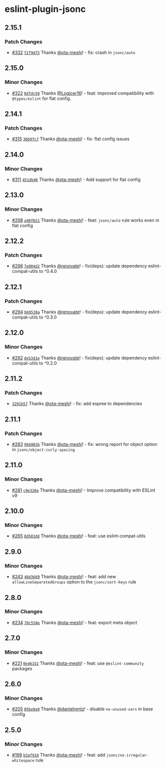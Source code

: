 # eslint-plugin-jsonc

## 2.15.1

### Patch Changes

- [#332](https://github.com/ota-meshi/eslint-plugin-jsonc/pull/332) [`f2f9d75`](https://github.com/ota-meshi/eslint-plugin-jsonc/commit/f2f9d7553e5eba296cf3e154fbce6fe89a6a93a0) Thanks [@ota-meshi](https://github.com/ota-meshi)! - fix: crash in `jsonc/auto`

## 2.15.0

### Minor Changes

- [#322](https://github.com/ota-meshi/eslint-plugin-jsonc/pull/322) [`0dfdc50`](https://github.com/ota-meshi/eslint-plugin-jsonc/commit/0dfdc501d2a8e20619956eca113d2c4cee2b2773) Thanks [@Logicer16](https://github.com/Logicer16)! - feat: improved compatibility with `@types/eslint` for flat config.

## 2.14.1

### Patch Changes

- [#315](https://github.com/ota-meshi/eslint-plugin-jsonc/pull/315) [`36b9fc7`](https://github.com/ota-meshi/eslint-plugin-jsonc/commit/36b9fc7aaa934883dc37c059ef02f1e9ba24ddb5) Thanks [@ota-meshi](https://github.com/ota-meshi)! - fix: flat config issues

## 2.14.0

### Minor Changes

- [#311](https://github.com/ota-meshi/eslint-plugin-jsonc/pull/311) [`451db46`](https://github.com/ota-meshi/eslint-plugin-jsonc/commit/451db4646b5a714c8ded68b1c03286eb7f60b16a) Thanks [@ota-meshi](https://github.com/ota-meshi)! - Add support for flat config

## 2.13.0

### Minor Changes

- [#298](https://github.com/ota-meshi/eslint-plugin-jsonc/pull/298) [`a40f021`](https://github.com/ota-meshi/eslint-plugin-jsonc/commit/a40f02114d455d0d7f3677b1d2e6a6522a8e72f4) Thanks [@ota-meshi](https://github.com/ota-meshi)! - feat: `jsonc/auto` rule works even in flat config

## 2.12.2

### Patch Changes

- [#296](https://github.com/ota-meshi/eslint-plugin-jsonc/pull/296) [`7e904d2`](https://github.com/ota-meshi/eslint-plugin-jsonc/commit/7e904d2911234db8eb9695a5c7c2335465a91bde) Thanks [@renovate](https://github.com/apps/renovate)! - fix(deps): update dependency eslint-compat-utils to ^0.4.0

## 2.12.1

### Patch Changes

- [#294](https://github.com/ota-meshi/eslint-plugin-jsonc/pull/294) [`bb9538a`](https://github.com/ota-meshi/eslint-plugin-jsonc/commit/bb9538ac57ad93fab7b8d0444d5b58fb0a842080) Thanks [@renovate](https://github.com/apps/renovate)! - fix(deps): update dependency eslint-compat-utils to ^0.3.0

## 2.12.0

### Minor Changes

- [#292](https://github.com/ota-meshi/eslint-plugin-jsonc/pull/292) [`de53d1e`](https://github.com/ota-meshi/eslint-plugin-jsonc/commit/de53d1e0303013cc6caf7ee0a8abc8539727cd2c) Thanks [@renovate](https://github.com/apps/renovate)! - fix(deps): update dependency eslint-compat-utils to ^0.2.0

## 2.11.2

### Patch Changes

- [`3291b57`](https://github.com/ota-meshi/eslint-plugin-jsonc/commit/3291b578e049bd39c4cc2da9cf07ef71b79c5147) Thanks [@ota-meshi](https://github.com/ota-meshi)! - fix: add espree to dependencies

## 2.11.1

### Patch Changes

- [#283](https://github.com/ota-meshi/eslint-plugin-jsonc/pull/283) [`994983b`](https://github.com/ota-meshi/eslint-plugin-jsonc/commit/994983bf3d267a5afe43d3e93729be1d188eb1c7) Thanks [@ota-meshi](https://github.com/ota-meshi)! - fix: wrong report for object option in `jsonc/object-curly-spacing`

## 2.11.0

### Minor Changes

- [#281](https://github.com/ota-meshi/eslint-plugin-jsonc/pull/281) [`c9e326e`](https://github.com/ota-meshi/eslint-plugin-jsonc/commit/c9e326e34bacb92707ad1c92a35c64ed9c34b73d) Thanks [@ota-meshi](https://github.com/ota-meshi)! - Improve compatibility with ESLint v9

## 2.10.0

### Minor Changes

- [#265](https://github.com/ota-meshi/eslint-plugin-jsonc/pull/265) [`8d503dd`](https://github.com/ota-meshi/eslint-plugin-jsonc/commit/8d503ddd845d370de446d7d2dc1e2c95d22a5ce1) Thanks [@ota-meshi](https://github.com/ota-meshi)! - feat: use eslint-compat-utils

## 2.9.0

### Minor Changes

- [#243](https://github.com/ota-meshi/eslint-plugin-jsonc/pull/243) [`48d3669`](https://github.com/ota-meshi/eslint-plugin-jsonc/commit/48d3669a7b20a47070514ea463dd63688b086052) Thanks [@ota-meshi](https://github.com/ota-meshi)! - feat: add new `allowLineSeparatedGroups` option to the `jsonc/sort-keys` rule

## 2.8.0

### Minor Changes

- [#234](https://github.com/ota-meshi/eslint-plugin-jsonc/pull/234) [`70c558e`](https://github.com/ota-meshi/eslint-plugin-jsonc/commit/70c558e35b05ee1bd81a2c723d1c35b090409d2b) Thanks [@ota-meshi](https://github.com/ota-meshi)! - feat: export meta object

## 2.7.0

### Minor Changes

- [#221](https://github.com/ota-meshi/eslint-plugin-jsonc/pull/221) [`0e46152`](https://github.com/ota-meshi/eslint-plugin-jsonc/commit/0e461529ff756775f4bb2d2b9548385f8418bcaa) Thanks [@ota-meshi](https://github.com/ota-meshi)! - feat: use `@eslint-community` packages

## 2.6.0

### Minor Changes

- [#205](https://github.com/ota-meshi/eslint-plugin-jsonc/pull/205) [`05be0a9`](https://github.com/ota-meshi/eslint-plugin-jsonc/commit/05be0a9a4ef1b277f681109bb85ca35cd166ca7d) Thanks [@danielrentz](https://github.com/danielrentz)! - disable `no-unused-vars` in base config

## 2.5.0

### Minor Changes

- [#199](https://github.com/ota-meshi/eslint-plugin-jsonc/pull/199) [`b3af910`](https://github.com/ota-meshi/eslint-plugin-jsonc/commit/b3af910f38359b92be6d69244ac442aa41a0f9a4) Thanks [@ota-meshi](https://github.com/ota-meshi)! - feat: add `jsonc/no-irregular-whitespace` rule
